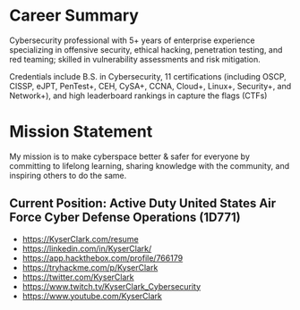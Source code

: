 # Career Summary

Cybersecurity professional with 5+ years of enterprise experience specializing in offensive security, ethical hacking, penetration testing, and red teaming; skilled in vulnerability assessments and risk mitigation.

Credentials include B.S. in Cybersecurity, 11 certifications (including OSCP, CISSP, eJPT, PenTest+, CEH, CySA+, CCNA, Cloud+, Linux+, Security+, and Network+), and high leaderboard rankings in capture the flags (CTFs) 
  
# Mission Statement 


My mission is to make cyberspace better & safer for everyone by committing to lifelong learning, sharing knowledge with the community, and inspiring others to do the same.  

 
## Current Position: Active Duty United States Air Force Cyber Defense Operations (1D771) 

* https://KyserClark.com/resume
* https://linkedin.com/in/KyserClark/
* https://app.hackthebox.com/profile/766179
* https://tryhackme.com/p/KyserClark
* https://twitter.com/KyserClark
* https://www.twitch.tv/KyserClark_Cybersecurity
* https://www.youtube.com/KyserClark

<!---
KyserClark/KyserClark is a ✨ special ✨ repository because its `README.md` (this file) appears on your GitHub profile.
You can click the Preview link to take a look at your changes.
--->

